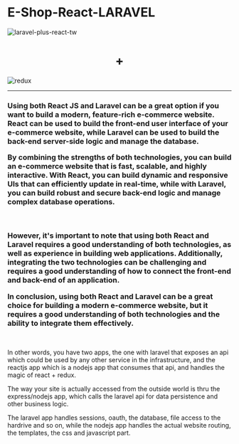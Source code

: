 # E-Shop-React-LARAVEL
![laravel-plus-react-tw](https://user-images.githubusercontent.com/91610919/217950347-c9b2ef41-257e-444d-9659-9b0f4a743f96.png)
<h1 align="center">+</h1>
<img src="https://user-images.githubusercontent.com/91610919/218211754-8c9a12e3-3fbe-4c70-b8d7-d328cd909e78.png" alt="redux"/>

<hr>
<h3>Using both React JS and Laravel can be a great option if you want to build a modern, feature-rich e-commerce website. React can be used to build the front-end user interface of your e-commerce website, while Laravel can be used to build the back-end server-side logic and manage the database.

By combining the strengths of both technologies, you can build an e-commerce website that is fast, scalable, and highly interactive. With React, you can build dynamic and responsive UIs that can efficiently update in real-time, while with Laravel, you can build robust and secure back-end logic and manage complex database operations.
</h3>
<br>
<h3>
However, it's important to note that using both React and Laravel requires a good understanding of both technologies, as well as experience in building web applications. Additionally, integrating the two technologies can be challenging and requires a good understanding of how to connect the front-end and back-end of an application.

In conclusion, using both React and Laravel can be a great choice for building a modern e-commerce website, but it requires a good understanding of both technologies and the ability to integrate them effectively.
</h3>
<br>
<p>
In other words, you have two apps, the one with laravel that exposes an api which could be used by any other service in the infrastructure, and the reactjs app which is a nodejs app that consumes that api, and handles the magic of react + redux.

The way your site is actually accessed from the outside world is thru the express/nodejs app, which calls the laravel api for data persistence and other business logic.

The laravel app handles sessions, oauth, the database, file access to the hardrive and so on, while the nodejs app handles the actual website routing, the templates, the css and javascript part.
</p>
